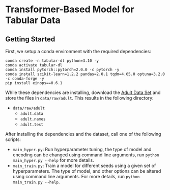 # Transformer-Based Model for Tabular Data

## Getting Started

First, we setup a conda environment with the required dependencies:

```
conda create -n tabular-dl python=3.10 -y
conda activate tabular-dl
conda install pytorch::pytorch=2.0.0 -c pytorch -y
conda install scikit-learn=1.2.2 pandas=2.0.1 tqdm=4.65.0 optuna=3.2.0 -c conda-forge -y
pip install einops==0.6.1
```

While these dependencies are installing, download the [Adult Data Set](https://archive.ics.uci.edu/ml/datasets/adult)
and store the files in `data/raw/adult`. This results in the following directory:

- `data/raw/adult`
    - `adult.data`
    - `adult.names`
    - `adult.test`

After installing the dependencies and the dataset, call one of the following scripts:

- `main_hyper.py`: Run hyperparameter tuning, the type of model and encoding can be changed using command line
  arguments, run `python main_hyper.py --help` for more details.
- `main_train.py`: Train a model for different seeds using a given set of hyperparameters. The type of model, and other
  options can be altered using command line arguments. For more details, run `python main_train.py --help`.
